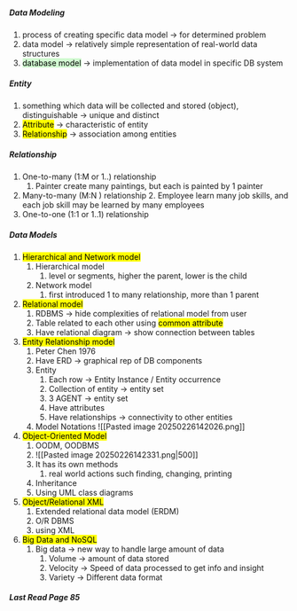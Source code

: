 ##### Data Modeling
1. process of creating specific data model -> for determined problem
2. data model -> relatively simple representation of real-world data structures
3. <mark style="background: #BBFABBA6;">database model</mark> -> implementation of data model in specific DB system

##### Entity
1. something which data will be collected and stored (object), distinguishable -> unique and distinct
2. <mark style="background: #FFFF00;">Attribute</mark> -> characteristic of entity
3. <mark style="background: #FFFF00;">Relationship</mark> -> association among entities

##### Relationship
1. One-to-many (1:M or 1..) relationship
	1. Painter create many paintings, but each is painted by 1 painter
2. Many-to-many (M:N ) relationship
	2. Employee learn many job skills, and each job skill may be learned by many employees
3. One-to-one (1:1 or 1..1) relationship

##### Data Models
1. <mark style="background: #FFFF00;">Hierarchical and Network model</mark>
	1. Hierarchical model
		1. level or segments, higher the parent, lower is the child
	2. Network model
		1. first introduced 1 to many relationship, more than 1 parent
2. <mark style="background: #FFFF00;">Relational model</mark>
	1. RDBMS -> hide complexities of relational model from user
	2. Table related to each other using <mark style="background: #FFFF00;">common attribute</mark>
	3. Have relational diagram -> show connection between tables
3. <mark style="background: #FFFF00;">Entity Relationship model</mark>
	1. Peter Chen 1976
	2. Have ERD -> graphical rep of DB components
	3. Entity 
		1. Each row -> Entity Instance / Entity occurrence
		2. Collection of entity -> entity set
		3. 3 AGENT -> entity set
		4. Have attributes
		5. Have relationships -> connectivity to other entities
	4. Model Notations ![[Pasted image 20250226142026.png]]
4. <mark style="background: #FFFF00;">Object-Oriented Model</mark>
	1. OODM, OODBMS
	2. ![[Pasted image 20250226142331.png|500]]
	3. It has its own methods
		1. real world actions such finding, changing, printing
	4. Inheritance
	5. Using UML class diagrams
5. <mark style="background: #FFFF00;">Object/Relational XML</mark>
	1. Extended relational data model (ERDM)
	2. O/R DBMS
	3. using XML
6. <mark style="background: #FFFF00;">Big Data and NoSQL</mark>
	1. Big data -> new way to handle large amount of data
		1. Volume -> amount of data stored
		2. Velocity -> Speed of data processed to get info and insight
		3. Variety -> Different data format


##### Last Read Page 85